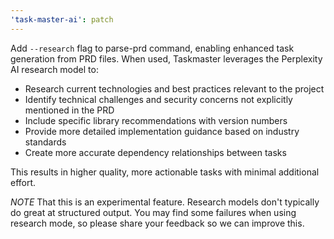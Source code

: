 ```yaml
---
'task-master-ai': patch
---
```


Add `--research` flag to parse-prd command, enabling enhanced task generation from PRD files. When used, Taskmaster leverages the Perplexity AI research model to:

- Research current technologies and best practices relevant to the project
- Identify technical challenges and security concerns not explicitly mentioned in the PRD
- Include specific library recommendations with version numbers
- Provide more detailed implementation guidance based on industry standards
- Create more accurate dependency relationships between tasks

This results in higher quality, more actionable tasks with minimal additional effort.

*NOTE* That this is an experimental feature. Research models don't typically do great at structured output. You may find some failures when using research mode, so please share your feedback so we can improve this.
